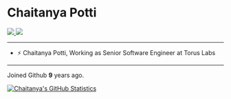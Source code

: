 # Chaitanya Potti

<p>
  <a href="https://www.linkedin.com/in/chaitanyapotti/">
    <img src="https://img.shields.io/badge/-chaitanyapotti-blue?style=flat-square&logo=Linkedin&logoColor=white&link=https://www.linkedin.com/in/chaitanyapotti/">
  <a/>
   <a href="mailto:chaitanya.potti@gmail.com">
    <img src="https://img.shields.io/badge/-chaitanya.potti@gmail.com-c14438?style=flat-square&logo=Gmail&logoColor=white&link=mailto:chaitanya.potti@gmail.com">
   <a/>
</p>

    
-------
- ⚡ Chaitanya Potti, Working as Senior Software Engineer at Torus Labs
-------


Joined Github **9** years ago.

<!-- Since then I pushed **6421** commits, opened **96** issues, submitted **1217** pull requests, received **11** stars across **61** personal projects and contributed to **72** public repositories.
 -->
<!-- Most used languages across my projects:

![C#](https://img.shields.io/static/v1?style=flat-square&label=%E2%A0%80&color=555&labelColor=%23178600&message=C%23%EF%B8%B181.5%25)
![XSLT](https://img.shields.io/static/v1?style=flat-square&label=%E2%A0%80&color=555&labelColor=%23EB8CEB&message=XSLT%EF%B8%B19.2%25)
![JavaScript](https://img.shields.io/static/v1?style=flat-square&label=%E2%A0%80&color=555&labelColor=%23f1e05a&message=JavaScript%EF%B8%B14.7%25)
![HTML](https://img.shields.io/static/v1?style=flat-square&label=%E2%A0%80&color=555&labelColor=%23e34c26&message=HTML%EF%B8%B12.9%25)
![Solidity](https://img.shields.io/static/v1?style=flat-square&label=%E2%A0%80&color=555&labelColor=%23AA6746&message=Solidity%EF%B8%B10.5%25)
![CSS](https://img.shields.io/static/v1?style=flat-square&label=%E2%A0%80&color=555&labelColor=%23563d7c&message=CSS%EF%B8%B10.4%25)
![Jupyter Notebook](https://img.shields.io/static/v1?style=flat-square&label=%E2%A0%80&color=555&labelColor=%23DA5B0B&message=Jupyter%20Notebook%EF%B8%B10.2%25)
![Other](https://img.shields.io/static/v1?style=flat-square&label=%E2%A0%80&color=555&labelColor=%23ededed&message=Other%EF%B8%B10.4%25)
 -->

[![Chaitanya's GitHub Statistics](https://github-readme-stats.vercel.app/api?username=chaitanyapotti&count_private=true&show_icons=true&include_all_commits=true)](https://github.com/chaitanyapotti)

<!-- <p align="right"><sub>Generated using <a href="https://github.com/marketplace/actions/profile-readme-stats">teoxoy/profile-readme-stats</a></sub></p> -->
